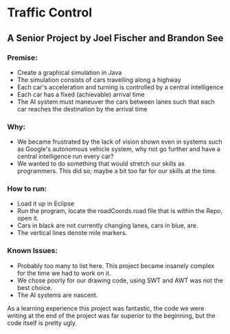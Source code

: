 # Traffic Control
## A Senior Project by Joel Fischer and Brandon See


### Premise:
+ Create a graphical simulation in Java
+ The simulation consists of cars travelling along a highway
+ Each car's acceleration and turning is controlled by a central intelligence
+ Each car has a fixed (achievable) arrival time
+ The AI system must maneuver the cars between lanes such that each car reaches the destination by the arrival time

### Why:
+ We became frustrated by the lack of vision shown even in systems such as Google's autonomous vehicle system, why not go further and have a central intelligence run every car?
+ We wanted to do something that would stretch our skills as programmers. This did so; maybe a bit too far for our skills at the time.

### How to run:
+ Load it up in Eclipse
+ Run the program, locate the roadCoords.road file that is within the Repo, open it.
+ Cars in black are not currently changing lanes, cars in blue, are.
+ The vertical lines denote mile markers.

### Known Issues:
+ Probably too many to list here. This project became insanely complex for the time we had to work on it.
+ We chose poorly for our drawing code, using SWT and AWT was not the best choice.
+ The AI systems are nascent.

As a learning experience this project was fantastic, the code we were writing at the end of the project was far superior to the beginning, but the code itself is pretty ugly.